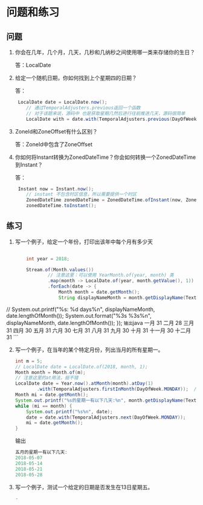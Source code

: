 # 问题和练习

## 问题

1. 你会在几年，几个月，几天，几秒和几纳秒之间使用哪一类来存储你的生日？
    
    答：LocalDate

2. 给定一个随机日期，你如何找到上个星期四的日期？
    
    答：
    ```java
     LocalDate date = LocalDate.now();
        // 通过TemporalAdjusters.previous返回一个函数
        // 对于该题来说，源码中 也是获取星期几然后进行往前推进几天，源码很简单
        LocalDate with = date.with(TemporalAdjusters.previous(DayOfWeek.THURSDAY));
    ```

3. ZoneId和ZoneOffset有什么区别？

    答：ZoneId中包含了ZoneOffset

4. 你如何将Instant转换为ZonedDateTime？你会如何转换一个ZonedDateTime到Instant？

    答：
    ```java
     Instant now = Instant.now();
        // instant 不包含时区信息，所以需要提供一个时区
        ZonedDateTime zonedDateTime = ZonedDateTime.ofInstant(now, ZoneId.systemDefault());
        zonedDateTime.toInstant();
    ```

## 练习
1. 写一个例子，给定一个年份，打印出该年中每个月有多少天

    ```java
        
        int year = 2018;

        Stream.of(Month.values())
                // 注意这里：可以使用 YearMonth.of(year, month) 类
                .map(month -> LocalDate.of(year, month.getValue(), 1))
                .forEach(date -> {
                    Month month = date.getMonth();
                    String displayNameMonth = month.getDisplayName(TextStyle.FULL, Locale.getDefault());
//                    System.out.printf("%s: %d days%n", displayNameMonth, date.lengthOfMonth());
                    System.out.format("%3s %3s%n", displayNameMonth, date.lengthOfMonth());
                });
    ```
    输出
    ```java
        一月    31
        二月    28
        三月    31
        四月    30
        五月    31
        六月    30
        七月    31
        八月    31
        九月    30
        十月    31
       十一月    30
       十二月    31
    ```

2. 写一个例子，在当年的某个特定月份，列出当月的所有星期一。
   
    ```java        
    int m = 5;
    // LocalDate date = LocalDate.of(2018, month, 1);
    Month month = Month.of(m);
    // 注意这里的at用法，挺不错
    LocalDate date = Year.now().atMonth(month).atDay(1)
            .with(TemporalAdjusters.firstInMonth(DayOfWeek.MONDAY));  // 找到该月的第一个星期并作为起始日期
    Month mi = date.getMonth();
    System.out.printf("%s的星期一有以下几天:%n", month.getDisplayName(TextStyle.FULL, Locale.getDefault()));
    while (mi == month) {
        System.out.printf("%s%n", date);
        date = date.with(TemporalAdjusters.next(DayOfWeek.MONDAY));
        mi = date.getMonth();
    }
    ```
    输出
    ```java
    五月的星期一有以下几天:
    2018-05-07
    2018-05-14
    2018-05-21
    2018-05-28
    ```

3. 写一个例子，测试一个给定的日期是否发生在13日星期五。
    
    ```java
    -
    ```